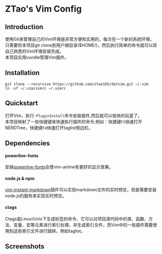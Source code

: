 # ZTao's Vim Config
## Introduction
使用Git来管理自己的Vim环境是非常方便和实用的，每次在一个新的系统环境，只需要将本项目git clone到用户根目录($HOME/)，然后执行简单的命令就可以将自己熟悉的Vim环境安装完成。<br/>
本项目实用vundle管理Vim插件。
## Installation
    git clone --recursive https://github.com/ztao165/dotvim.git ~/.vim
    ln -sf ~/.vim/vimrc ~/.vimrc
## Quickstart
打开Vim，执行`:PluginInstall`命令安装插件,然后就可以愉快的玩耍了。<br/>
本项目映射了一些快捷键来快速执行插件的命令,例如：快捷键`F3`快速打开NERDTree，快捷键`F4`快速打开taglist侧边栏。
## Dependencies
#### powerline-fonts
安装[powerline-fonts][1]会使vim-airline有更好的显示效果。
#### node.js & npm
[vim-instant-markdown][2]插件可以实现markdown文件的实时预览，但是需要安装node.js的服务来实现实时预览。
#### ctags
Ctags是Linux/Unix下生成标签的命令，它可以对项目源代码中的类、函数、方法、变量、宏等元素进行索引处理，并生成索引文件，而Vim中的一些插件需要使用到这些索引文件进行跳转，例如taglist。
## Screenshots

[1]: https://github.com/powerline/fonts
[2]: https://github.com/suan/vim-instant-markdown